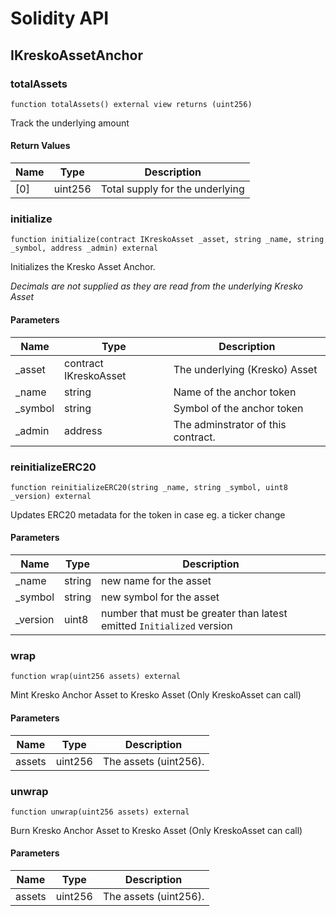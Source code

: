 # Solidity API

## IKreskoAssetAnchor

### totalAssets

```solidity
function totalAssets() external view returns (uint256)
```

Track the underlying amount

#### Return Values

| Name | Type | Description |
| ---- | ---- | ----------- |
| [0] | uint256 | Total supply for the underlying |

### initialize

```solidity
function initialize(contract IKreskoAsset _asset, string _name, string _symbol, address _admin) external
```

Initializes the Kresko Asset Anchor.

_Decimals are not supplied as they are read from the underlying Kresko Asset_

#### Parameters

| Name | Type | Description |
| ---- | ---- | ----------- |
| _asset | contract IKreskoAsset | The underlying (Kresko) Asset |
| _name | string | Name of the anchor token |
| _symbol | string | Symbol of the anchor token |
| _admin | address | The adminstrator of this contract. |

### reinitializeERC20

```solidity
function reinitializeERC20(string _name, string _symbol, uint8 _version) external
```

Updates ERC20 metadata for the token in case eg. a ticker change

#### Parameters

| Name | Type | Description |
| ---- | ---- | ----------- |
| _name | string | new name for the asset |
| _symbol | string | new symbol for the asset |
| _version | uint8 | number that must be greater than latest emitted `Initialized` version |

### wrap

```solidity
function wrap(uint256 assets) external
```

Mint Kresko Anchor Asset to Kresko Asset (Only KreskoAsset can call)

#### Parameters

| Name | Type | Description |
| ---- | ---- | ----------- |
| assets | uint256 | The assets (uint256). |

### unwrap

```solidity
function unwrap(uint256 assets) external
```

Burn Kresko Anchor Asset to Kresko Asset (Only KreskoAsset can call)

#### Parameters

| Name | Type | Description |
| ---- | ---- | ----------- |
| assets | uint256 | The assets (uint256). |

